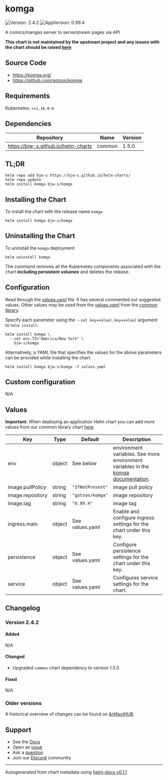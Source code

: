 # komga

![Version: 2.4.2](https://img.shields.io/badge/Version-2.4.2-informational?style=flat-square) ![AppVersion: 0.99.4](https://img.shields.io/badge/AppVersion-0.99.4-informational?style=flat-square)

A comics/mangas server to serve/stream pages via API

**This chart is not maintained by the upstream project and any issues with the chart should be raised [here](https://github.com/bjw-s/charts/issues/new/choose)**

## Source Code

* <https://komga.org/>
* <https://github.com/gotson/komga>

## Requirements

Kubernetes: `>=1.16.0-0`

## Dependencies

| Repository | Name | Version |
|------------|------|---------|
| https://bjw-s.github.io/helm-charts | common | 1.5.0 |

## TL;DR

```console
helm repo add bjw-s https://bjw-s.github.io/helm-charts/
helm repo update
helm install komga bjw-s/komga
```

## Installing the Chart

To install the chart with the release name `komga`

```console
helm install komga bjw-s/komga
```

## Uninstalling the Chart

To uninstall the `komga` deployment

```console
helm uninstall komga
```

The command removes all the Kubernetes components associated with the chart **including persistent volumes** and deletes the release.

## Configuration

Read through the [values.yaml](./values.yaml) file. It has several commented out suggested values.
Other values may be used from the [values.yaml](https://github.com/bjw-s/library-charts/tree/main/charts/stable/common/values.yaml) from the [common library](https://github.com/bjw-s/library-charts/tree/main/charts/stable/common).

Specify each parameter using the `--set key=value[,key=value]` argument to `helm install`.

```console
helm install komga \
  --set env.TZ="America/New York" \
    bjw-s/komga
```

Alternatively, a YAML file that specifies the values for the above parameters can be provided while installing the chart.

```console
helm install komga bjw-s/komga -f values.yaml
```

## Custom configuration

N/A

## Values

**Important**: When deploying an application Helm chart you can add more values from our common library chart [here](https://github.com/bjw-s/library-charts/tree/main/charts/stable/common)

| Key | Type | Default | Description |
|-----|------|---------|-------------|
| env | object | See below | environment variables. See more environment variables in the [komga documentation](https://komga.org/installation/configuration.html#optional-configuration). |
| image.pullPolicy | string | `"IfNotPresent"` | image pull policy |
| image.repository | string | `"gotson/komga"` | image repository |
| image.tag | string | `"0.99.4"` | image tag |
| ingress.main | object | See values.yaml | Enable and configure ingress settings for the chart under this key. |
| persistence | object | See values.yaml | Configure persistence settings for the chart under this key. |
| service | object | See values.yaml | Configures service settings for the chart. |

## Changelog

### Version 2.4.2

#### Added

N/A

#### Changed

* Upgraded `common` chart dependency to version 1.5.0

#### Fixed

N/A

### Older versions

A historical overview of changes can be found on [ArtifactHUB](https://artifacthub.io/packages/helm/bjw-s/komga?modal=changelog)

## Support

- See the [Docs](https://docs.bjw-s.com/our-helm-charts/getting-started/)
- Open an [issue](https://github.com/bjw-s/charts/issues/new/choose)
- Ask a [question](https://github.com/bjw-s/organization/discussions)
- Join our [Discord](https://discord.gg/sTMX7Vh) community

----------------------------------------------
Autogenerated from chart metadata using [helm-docs v0.1.1](https://github.com/bjw-s/helm-docs/releases/v0.1.1)
